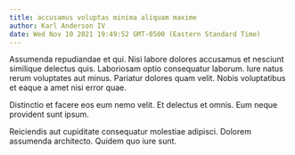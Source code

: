 ```yaml
---
title: accusamus voluptas minima aliquam maxime
author: Karl Anderson IV
date: Wed Nov 10 2021 19:49:52 GMT-0500 (Eastern Standard Time)
---
```

Assumenda repudiandae et qui. Nisi labore dolores accusamus et nesciunt similique delectus quis. Laboriosam optio consequatur laborum. Iure natus rerum voluptates aut minus. Pariatur dolores quam velit. Nobis voluptatibus et eaque a amet nisi error quae.

 Distinctio et facere eos eum nemo velit. Et delectus et omnis. Eum neque provident sunt ipsum.

 Reiciendis aut cupiditate consequatur molestiae adipisci. Dolorem assumenda architecto. Quidem quo iure sunt.